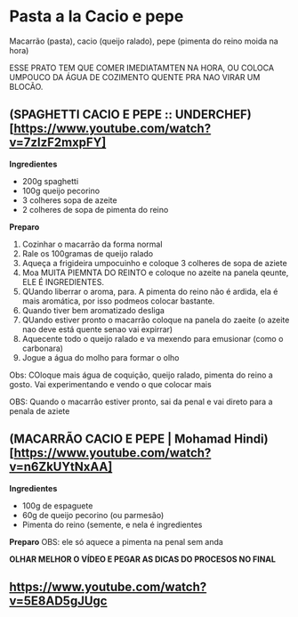 # Pasta a la Cacio e pepe

Macarrão (pasta), cacio (queijo ralado), pepe (pimenta do reino moida na hora)

ESSE PRATO TEM QUE COMER IMEDIATAMTEN NA HORA, OU COLOCA UMPOUCO DA ÁGUA DE COZIMENTO QUENTE PRA NAO VIRAR UM BLOCÃO.

## (SPAGHETTI CACIO E PEPE :: UNDERCHEF)[https://www.youtube.com/watch?v=7zIzF2mxpFY]

**Ingredientes**
+ 200g spaghetti
+ 100g queijo pecorino
+ 3 colheres sopa de azeite
+ 2 colheres de sopa de pimenta do reino

**Preparo**
1. Cozinhar o macarrão da forma normal
2. Rale os 100gramas de queijo ralado
3. Aqueça a frigideira umpocuinho e coloque 3 colheres de sopa de aziete
4. Moa MUITA PIEMNTA DO REINTO e coloque no azeite na panela qeunte, ELE É INGREDIENTES. 
5. QUando liberrar o aroma, para. A pimenta do reino não é ardida, ela é mais aromática, por isso podmeos colocar bastante.
6. Quando tiver bem aromatizado desliga
7. QUando estiver pronto o macarrâo coloque na panela do zaeite (o azeite nao deve está quente senao vai expirrar)
8. Aquecente todo o queijo ralado e va mexendo para emusionar (como o carbonara)
9. Jogue a água do molho para formar o olho

Obs: COloque mais água de coquiçâo, queijo ralado, pimenta do reino a gosto. Vai experimentando e vendo o que colocar mais

OBS: Quando o macarrâo estiver pronto, sai da penal e vai direto para a penala de aziete

## (MACARRÃO CACIO E PEPE | Mohamad Hindi)[https://www.youtube.com/watch?v=n6ZkUYtNxAA]

**Ingredientes**
+ 100g de espaguete
+ 60g de queijo pecorino (ou parmesão)
+ Pimenta do reino (semente, e nela é ingredientes

**Preparo**
OBS: ele só aquece a pimenta na penal sem anda

**OLHAR MELHOR O VÍDEO E PEGAR AS DICAS DO PROCESOS NO FINAL**



## https://www.youtube.com/watch?v=5E8AD5gJUgc


